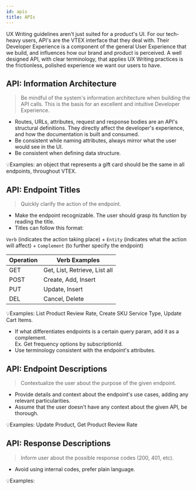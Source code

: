 ```yaml
---
id: apis
title: APIs
---
```


UX Writing guidelines aren't just suited for a product's UI. For our tech-heavy users, API's are the VTEX interface that they deal with. Their Developer Experience is a component of the general User Experience that we build, and influences how our brand and product is perceived. A well designed API, with clear terminology, that applies UX Writing practices is the frictionless, polished experience we want our users to have.

## API: Information Architecture

> Be mindful of the system's information architecture when building the API calls. This is the basis for an excellent and  intuitive  Developer Experience.  

- Routes, URLs, attributes, request and response bodies are an API's structural definitions. They directly affect the developer's experience, and how the documentation is built and consumed.   
- Be consistent while naming attributes, always mirror what the user would see in the UI.    
- Be consistent when defining data structure.     

💡Examples: an object that represents a gift card should be the same in all endpoints, throughout VTEX.    


## API: Endpoint Titles

> Quickly clarify the action of the endpoint.


- Make the endpoint recognizable. The user should grasp its function by reading the title.    
- Titles can follow this format:  

`Verb` (indicates the action taking place) + `Entity` (indicates what the action will affect) + `Complement` (to further specify the endpoint)    

| Operation | Verb Examples                 |
|-----------|-------------------------------|
| GET       | Get, List, Retrieve, List all |
| POST      | Create, Add, Insert           |
| PUT       | Update, Insert                |
| DEL       | Cancel, Delete                |


💡Examples: List Product Review Rate, Create SKU Service Type, Update Cart Items.  

- If what differentiates endpoints is a certain query param, add it as a complement.     
Ex. Get frequency options by subscriptionId.    
- Use terminology consistent with the endpoint's attributes.  




## API: Endpoint Descriptions

> Contextualize the user about the purpose of the given endpoint.  

- Provide details and context about the endpoint's use cases, adding any relevant particularities.    
- Assume that the user doesn't have any context about the given API, be thorough.    


💡Examples:  Update Product, Get Product Review Rate


## API: Response Descriptions

> Inform user about the possible response codes (200, 401, etc).  

- Avoid using internal codes, prefer plain language.   


💡Examples:
